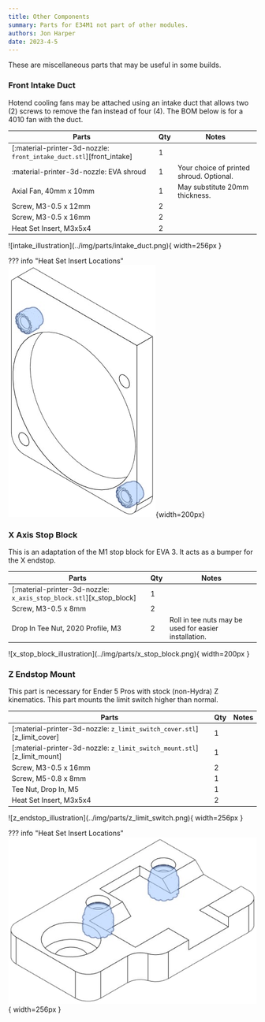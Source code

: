 ```yaml
---
title: Other Components
summary: Parts for E34M1 not part of other modules.
authors: Jon Harper
date: 2023-4-5
---
```


These are miscellaneous parts that may be useful in some builds.

### Front Intake Duct

Hotend cooling fans may be attached using an intake duct that allows two (2) screws to remove the fan instead of four (4). The BOM below is for a 4010 fan with the duct.

<div markdown class="jh-grid-container jh-grid-2">
<div markdown class="jh-grid-para">

| Parts     | Qty | Notes |
|-----------|-----|-------|
| [:material-printer-3d-nozzle: `front_intake_duct.stl`][front_intake]  | 1 | |
| :material-printer-3d-nozzle: EVA shroud                | 1 | Your choice of printed shroud. Optional. |
| Axial Fan, 40mm x 10mm    | 1 | May substitute 20mm thickness. |
| Screw, M3-0.5 x 12mm      | 2 | |
| Screw, M3-0.5 x 16mm      | 2 | |
| Heat Set Insert, M3x5x4   | 2 | |

</div>
<div markdown class="jh-grid-img">
![intake_illustration](../img/parts/intake_duct.png){ width=256px }

??? info "Heat Set Insert Locations"
    ![front_intake_illustration](../img/inserts/front_intake.png){width=200px}
</div>
</div>

### X Axis Stop Block

This is an adaptation of the M1 stop block for EVA 3. It acts as a bumper for the X endstop.

<div markdown class="jh-grid-container jh-grid-2">
<div markdown class="jh-grid-para">

| Parts     | Qty | Notes |
|-----------|-----|-------|
| [:material-printer-3d-nozzle: `x_axis_stop_block.stl`][x_stop_block] | 1 | |
| Screw, M3-0.5 x 8mm | 2 | |
| Drop In Tee Nut, 2020 Profile, M3 | 2 | Roll in tee nuts may be used for easier installation. |

</div>
<div markdown class="jh-grid-img">
![x_stop_block_illustration](../img/parts/x_stop_block.png){ width=200px }
</div>
</div>

### Z Endstop Mount

This part is necessary for Ender 5 Pros with stock (non-Hydra) Z kinematics. This part mounts the limit switch higher than normal.

<div markdown class="jh-grid-container jh-grid-2">
<div markdown class="jh-grid-para">

| Parts     | Qty | Notes |
|-----------|-----|-------|
| [:material-printer-3d-nozzle: `z_limit_switch_cover.stl`][z_limit_cover] | 1 | |
| [:material-printer-3d-nozzle: `z_limit_switch_mount.stl`][z_limit_mount] | 1 | |
| Screw, M3-0.5 x 16mm | 2 | |
| Screw, M5-0.8 x 8mm  | 1 | |
| Tee Nut, Drop In, M5 | 1 | |
| Heat Set Insert, M3x5x4 | 2 |

</div>
<div markdown class="jh-grid-img">
![z_endstop_illustration](../img/parts/z_limit_switch.png){ width=256px }

??? info "Heat Set Insert Locations"
    ![z_endstop_illustration](../img/inserts/z_mount.png){ width=256px }
</div>
</div>